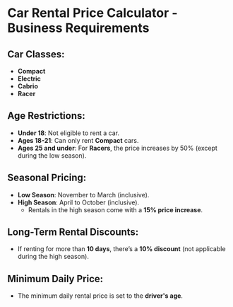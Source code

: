 # Car Rental Price Calculator - Business Requirements

## Car Classes:
- **Compact**
- **Electric**
- **Cabrio**
- **Racer**

## Age Restrictions:
- **Under 18**: Not eligible to rent a car.
- **Ages 18-21**: Can only rent **Compact** cars.
- **Ages 25 and under**: For **Racers**, the price increases by 50% (except during the low season).

## Seasonal Pricing:
- **Low Season**: November to March (inclusive).
- **High Season**: April to October (inclusive).
  - Rentals in the high season come with a **15% price increase**.

## Long-Term Rental Discounts:
- If renting for more than **10 days**, there’s a **10% discount** (not applicable during the high season).

## Minimum Daily Price:
- The minimum daily rental price is set to the **driver's age**.
